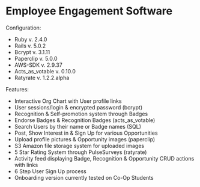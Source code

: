 # Employee Engagement Software

Configuration:

* Ruby v. 2.4.0
* Rails v. 5.0.2
* Bcrypt v. 3.1.11
* Paperclip v. 5.0.0
* AWS-SDK v. 2.9.37
* Acts_as_votable v. 0.10.0
* Ratyrate v. 1.2.2.alpha

Features:

* Interactive Org Chart with User profile links
* User sessions/login & encrypted password (bcrypt)
* Recognition & Self-promotion system through Badges
* Endorse Badges & Recognition Badges (acts_as_votable)
* Search Users by their name or Badge names (SQL)
* Post, Show Interest in & Sign Up for various Opportunities
* Upload profile pictures & Opportunity images (paperclip)
* S3 Amazon file storage system for uploaded images
* 5 Star Rating System through PulseSurveys (ratyrate)
* Activity feed displaying Badge, Recognition & Opportunity CRUD actions with links
* 6 Step User Sign Up process
* Onboarding version currently tested on Co-Op Students
